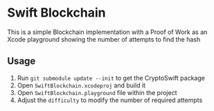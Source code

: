 # Swift Blockchain
This is a simple Blockchain implementation with a Proof of Work as an Xcode playground showing the number of attempts to find the hash

## Usage
1. Run `git submodule update --init` to get the CryptoSwift package
2. Open `SwiftBlockchain.xcodeproj` and build it
3. Open `SwiftBlockchain.playground` file within the project
4. Adjust the `difficulty` to modify the number of required attempts